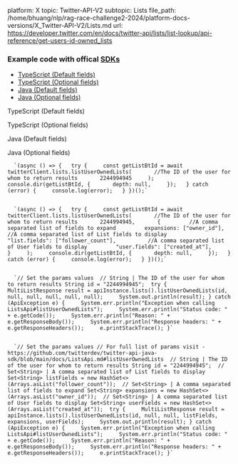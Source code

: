 platform: X
topic: Twitter-API-V2
subtopic: Lists
file_path: /home/bhuang/nlp/rag-race-challenge2-2024/platform-docs-versions/X_Twitter-API-V2/Lists.md
url: https://developer.twitter.com/en/docs/twitter-api/lists/list-lookup/api-reference/get-users-id-owned_lists


### Example code with offical [SDKs](https://developer.twitter.com/en/docs/twitter-api/tools-and-libraries/sdks/overview)

* [TypeScript (Default fields)](#tab0)
* [TypeScript (Optional fields)](#tab1)
* [Java (Default fields)](#tab2)
* [Java (Optional fields)](#tab3)

TypeScript (Default fields)

TypeScript (Optional fields)

Java (Default fields)

Java (Optional fields)

      `(async () => {   try {     const getListBtId = await twitterClient.lists.listUserOwnedLists(       //The ID of the user for whom to return results       2244994945     );     console.dir(getListBtId, {       depth: null,     });   } catch (error) {     console.log(error);   } })();`
    

      `(async () => {   try {     const getListBtId = await twitterClient.lists.listUserOwnedLists(       //The ID of the user for whom to return results       2244994945,       {         //A comma separated list of fields to expand         expansions: ["owner_id"],          //A comma separated list of List fields to display         "list.fields": ["follower_count"],          //A comma separated list of User fields to display         "user.fields": ["created_at"],       }     );     console.dir(getListBtId, {       depth: null,     });   } catch (error) {     console.log(error);   } })();`
    

      `// Set the params values  // String | The ID of the user for whom to return results String id = "2244994945";  try {     MultiListResponse result = apiInstance.lists().listUserOwnedLists(id, null, null, null, null, null);     System.out.println(result); } catch (ApiException e) {     System.err.println("Exception when calling ListsApi#listUserOwnedLists");     System.err.println("Status code: " + e.getCode());     System.err.println("Reason: " + e.getResponseBody());     System.err.println("Response headers: " + e.getResponseHeaders());     e.printStackTrace(); }`
    

      `// Set the params values // For full list of params visit - https://github.com/twitterdev/twitter-api-java-sdk/blob/main/docs/ListsApi.md#listUserOwnedLists  // String | The ID of the user for whom to return results String id = "2244994945";  // Set<String> | A comma separated list of List fields to display Set<String> listFields = new HashSet<>(Arrays.asList("follower_count"));  // Set<String> | A comma separated list of fields to expand Set<String> expansions = new HashSet<>(Arrays.asList("owner_id"));  // Set<String> | A comma separated list of User fields to display Set<String> userFields = new HashSet<>(Arrays.asList("created_at"));  try {     MultiListResponse result = apiInstance.lists().listUserOwnedLists(id, null, null, listFields, expansions, userFields);     System.out.println(result); } catch (ApiException e) {     System.err.println("Exception when calling ListsApi#listUserOwnedLists");     System.err.println("Status code: " + e.getCode());     System.err.println("Reason: " + e.getResponseBody());     System.err.println("Response headers: " + e.getResponseHeaders());     e.printStackTrace(); }`
